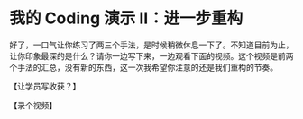 # 我的 Coding 演示 II：进一步重构

好了，一口气让你练习了两三个手法，是时候稍微休息一下了。不知道目前为止，让你印象最深的是什么？请你一边写下来，一边观看下面的视频。这个视频是前两个手法的汇总，没有新的东西，这一次我希望你注意的还是我们重构的节奏。

【让学员写收获？】

【录个视频】
